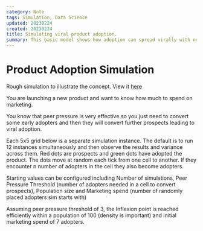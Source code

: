 ```yaml
---
category: Note
tags: Simulation, Data Science
updated: 20230224
created: 20230224
title: Simulating viral product adoption.
summary: This basic model shows how adoption can spread virally with non linear tipping points. Much like disinformation in social media networks and infectious disease in populations.
---
```


# Product Adoption Simulation
Rough simulation to illustrate the concept. 
View it [here](https://harrymccarney.github.io/ProductAdoptionSim/) 

You are launching a new product and want to know how much to spend on marketing.

You know that peer pressure is very effective so you just need to convert some early adopters and then they will convert further prospects leading to viral adoption. 

Each 5x5 grid below is a separate simulation instance. The default is to run 12 instances simultaneously and then observe the results and variance across them. Red dots are prospects and green dots have adopted the product. The dots move at random each tick from one cell to another. If they encounter n number of adopters in the cell they also become adopters. 

Starting values can be configured including Number of simulations, Peer Pressure Threshold (number of adopters needed in a cell to convert prospects),  Population size and Marketing spend (number of randomly placed adopters sim starts with)

Assuming peer pressure threshold of 3, the Inflexion point is reached efficiently within a population of 100 (density is important) and initial marketing spend of 7 adopters. 